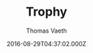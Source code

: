 ---
title: Trophy
github: 'https://github.com/thomasvaeth/trophy-jekyll'
demo: 'https://thomasvaeth.com/trophy/'
author: Thomas Vaeth
ssg:
  - Jekyll
cms:
  - No Cms
date: 2016-08-29T04:37:02.000Z
github_branch: master
description: "\U0001F3C6 – A blog theme for Jekyll."
stale: true
---